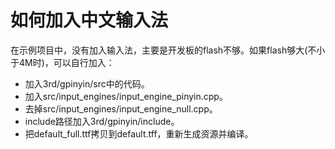 # 如何加入中文输入法

在示例项目中，没有加入输入法，主要是开发板的flash不够。如果flash够大(不小于4M时)，可以自行加入：

* 加入3rd/gpinyin/src中的代码。
* 加入src/input\_engines/input\_engine\_pinyin.cpp。
* 去掉src/input\_engines/input\_engine\_null.cpp。
* include路径加入3rd/gpinyin/include。
* 把default_full.ttf拷贝到default.tff，重新生成资源并编译。


